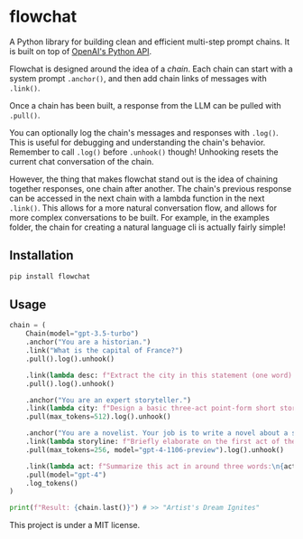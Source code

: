 # flowchat

A Python library for building clean and efficient multi-step prompt chains. It is built on top of [OpenAI's Python API](https://github.com/openai/openai-python).

Flowchat is designed around the idea of a *chain*. Each chain can start with a system prompt `.anchor()`, and then add chain links of messages with `.link()`. 

Once a chain has been built, a response from the LLM can be pulled with `.pull()`.

You can optionally log the chain's messages and responses with `.log()`. This is useful for debugging and understanding the chain's behavior. Remember to call `.log()` before `.unhook()` though! Unhooking resets the current chat conversation of the chain.

However, the thing that makes flowchat stand out is the idea of chaining together responses, one chain after another. The chain's previous response can be accessed in the next chain with a lambda function in the next `.link()`. This allows for a more natural conversation flow, and allows for more complex conversations to be built. For example, in the examples folder, the chain for creating a natural language cli is actually fairly simple!

## Installation
```bash
pip install flowchat
```

## Usage
```py
chain = (
    Chain(model="gpt-3.5-turbo")
    .anchor("You are a historian.")
    .link("What is the capital of France?")
    .pull().log().unhook()

    .link(lambda desc: f"Extract the city in this statement (one word):\n{desc}")
    .pull().log().unhook()

    .anchor("You are an expert storyteller.")
    .link(lambda city: f"Design a basic three-act point-form short story about {city}.")
    .pull(max_tokens=512).log().unhook()

    .anchor("You are a novelist. Your job is to write a novel about a story that you have heard.")
    .link(lambda storyline: f"Briefly elaborate on the first act of the storyline: {storyline}")
    .pull(max_tokens=256, model="gpt-4-1106-preview").log().unhook()

    .link(lambda act: f"Summarize this act in around three words:\n{act}")
    .pull(model="gpt-4")
    .log_tokens()
)

print(f"Result: {chain.last()}") # >> "Artist's Dream Ignites"

```

This project is under a MIT license.